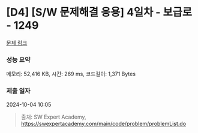 # [D4] [S/W 문제해결 응용] 4일차 - 보급로 - 1249 

[문제 링크](https://swexpertacademy.com/main/code/problem/problemDetail.do?contestProbId=AV15QRX6APsCFAYD) 

### 성능 요약

메모리: 52,416 KB, 시간: 269 ms, 코드길이: 1,371 Bytes

### 제출 일자

2024-10-04 10:05



> 출처: SW Expert Academy, https://swexpertacademy.com/main/code/problem/problemList.do